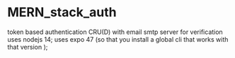 # MERN_stack_auth
token based authentication CRU(D) with email smtp server for verification
uses nodejs 14;
uses expo 47 (so that you install a global cli that works with that version );

